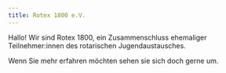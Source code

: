 ```yaml
---
title: Rotex 1800 e.V.
---
```

Hallo! Wir sind Rotex 1800, ein Zusammenschluss ehemaliger Teilnehmer:innen des rotarischen Jugendaustausches.

Wenn Sie mehr erfahren möchten sehen sie sich doch gerne um.